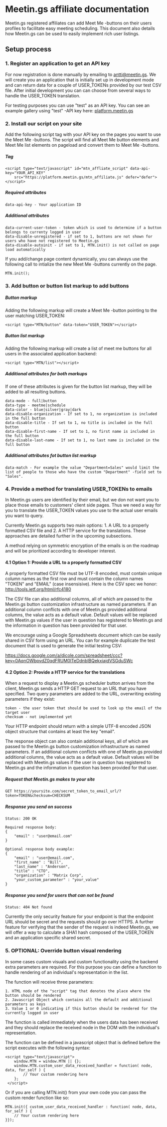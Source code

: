 # Meetin.gs affiliate documentation

Meetin.gs registered affiliates can add Meet Me -buttons on their users profiles to facilitate easy meeting scheduling. This document also details how Meetin.gs can be used to easily implement rich user listings.

## Setup process

### 1. Register an application to get an API key

For now registration is done manually by emailing to antti@meetin.gs. We will create you an application that is initially set up in development mode and can return data for a couple of USER\_TOKENs provided by our test CSV file. After initial development you can can choose from several ways to handle the USER\_TOKEN translation.

For testing purposes you can use "test" as an API key. You can see an example gallery using "test" -API key here: [platform.meetin.gs](http://platform.meetin.gs)

### 2. Install our script on your site

Add the following script tag with your API key on the pages you want to use the Meet Me -buttons. The script will find all Meet Me button elements and Meet Me list elements on pageload and convert them to Meet Me -buttons.

##### Tag

    <script type="text/javascript" id="mtn_affliate_script" data-api-key="YOUR_API_KEY"
        src="https://platform.meetin.gs/mtn_affiliate.js" defer="defer"></script>

##### Required attributes

    data-api-key - Your application ID

##### Additional attributes

    data-current-user-token - token which is used to determine if a button belongs to currenty logged in user
    data-disable-unregistered - if set to 1, buttons are not shown for users who have not registered to Meetin.gs
    data-disable-autoinit - if set to 1, MTN.init() is not called on page load automatically

If you add/change page content dynamically, you can always use the following call to intialize the new Meet Me -buttons currently on the page.

    MTN.init();

### 3. Add button or button list markup to add buttons

##### Button markup

Adding the following markup will create a Meet Me -button pointing to the user matching USER\_TOKEN:

    <script type="MTN/button" data-token="USER_TOKEN"></script>

##### Button list markup

Adding the following markup will create a list of meet me buttons for all users in the associated application backend:

    <script type="MTN/list"></script>

##### Additional attributes for both markups

If one of these attributes is given for the button list markup, they will be added to all resulting buttons.

    data-mode - full|button
    data-type - meetme|schedule
    data-color - blue|silver|gray|dark
    data-disable-organization - If set to 1, no organization is included in the full button 
    data-disable-title - If set to 1, no title is included in the full button
    data-disable-first-name - If set to 1, no first name is included in the full button
    data-disable-last-name - If set to 1, no last name is included in the full button

##### Additional attributes fot button list markup

    data-match - For example the value "Department=Sales" would limit the list of people to those who have the custom "Department" -field set to "Sales".

### 4. Provide a method for translating USER\_TOKENs to emails

In Meetin.gs users are identified by their email, but we don not want you to place those emails to customers' client side pages. Thus we need a way for you to translate the USER\_TOKEN values you use to the actual user emails you want to query.

Currently Meetin.gs supports two main options: 1. A URL to a properly formatted CSV file and 2. A HTTP service for the translations. These approaches are detailed further in the upcoming subsections.

A method relying on symmetric encryption of the emails is on the roadmap and will be prioritized according to developer interest.

#### 4.1 Option 1: Provide a URL to a properly formatted CSV

A properly formatted CSV file must be UTF-8 encoded, must contain unique column names as the first row and must contain the column names "TOKEN" and "EMAIL" (case insensisive). Here is the CSV spec we honor: http://tools.ietf.org/html/rfc4180

The CSV file can also additional columns, all of which are passed to the Meetin.gs button customization infrastructure as named parameters. If an additional column conflicts with one of Meetin.gs provided additional columns, the value acts as a default value. Default values will be replaced with Meetin.gs values if the user in question has registered to Meetin.gs and the information in question has been provided for that user.

We encourage using a Google Spreadsheets document which can be easily shared in CSV form using an URL. You can for example duplicate the test document that is used to generate the initial testing CSV:

https://docs.google.com/a/dicole.com/spreadsheet/ccc?key=0AqnOWbpvdZ0qdFRUM0lTeDdnblBQekxiajdVSGduSWc

#### 4.2 Option 2: Provide a HTTP service for the translations

When a request to display a Meetin.gs scheduler button arrives from the client, Meetin.gs sends a HTTP GET request to an URL that you have specified. Two query parameters are added to the URL, overwriting existing parameters if they exist:

    token - the user token that should be used to look up the email of the target user
    checksum - not implemented yet

Your HTTP endpoint should return with a simple UTF-8 encoded JSON object structure that contains at least the key "email".

The response object can also contain additional keys, all of which are passed to the Meetin.gs button customization infrastructure as named parameters. If an additional column conflicts with one of Meetin.gs provided additional columns, the value acts as a default value. Default values will be replaced with Meetin.gs values if the user in question has registered to Meetin.gs and the information in question has been provided for that user.

##### Request that Meetin.gs makes to your site

    GET https://yoursite.com/secret_token_to_email_url/?token=TOKEN&checksum=CHECKSUM

##### Response you send on success

    Status: 200 OK
    
    Required response body:
    {
        "email" : "user@email.com"
    }
    
    Optional response body example:
    {
        "email" : "user@email.com",
        "first_name" : "Bill",
        "last_name" : "Anderson",
        "title" : "CTO",
        "organization" : "Matrix Corp",
        "your_custom_parameter" : "your_value"
    }

##### Response you send for users that can not be found
    
    Status: 404 Not found

Currently the only security feature for your endpoint is that the endpoint URL should be secret and the requests should go over HTTPS. A further feature for verifying that the sender of the request is indeed Meetin.gs, we will offer a way to calculate a SHA1 hash composed of the USER_TOKEN and an application specific shared secret.

### 5. OPTIONAL: Override button visual rendering

In some cases custom visuals and custom functionality using the backend extra parameters are required. For this purpose you can define a function to handle rendering of an individual's representation in the list.

The function will receive three parameters:

    1. HTML node of the "script" tag that denotes the place where the button should be rendered
    2. Javascript Object which contains all the default and additional parameters as keys
    3. Value 1 or 0 indicating if this button should be rendered for the currently logged in user

The function is called immediately when the users data has been received and they should replace the received node in the DOM with the individual's representation.

The function can be defined in a javascript object that is defined before the script executes with the following syntax:

    <script type="text/javascript">
        window.MTN = window.MTN || {};
        window.MTN.custom_user_data_received_handler = function( node, data, for_self ) {
            // Your custom rendering here
        };
     </script>

Or if you are calling MTN.init() from your own code you can pass the custom render function like so:

    MTN.init({ custom_user_data_received_handler : function( node, data, for_self ) { 
        // Your custom rendering here
    }});
